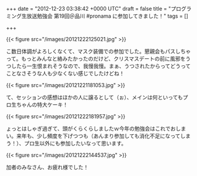 
+++
date = "2012-12-23 03:38:42 +0000 UTC"
draft = false
title = "プログラミング生放送勉強会 第19回＠品川 #pronama に参加してきました！"
tags = []

+++


{{< figure src="/images/20121222125021.jpg"  >}}

こ数日体調がよろしくなくて、マスク装備での参加でした。懇親会もパスしちゃって。もっとみんなと絡みたかったのだけど、クリスマスデートの前に風邪をうつしたら一生恨まれそうなので、我慢我慢。まぁ、うつされたからってどうってことなさそうな人も少なくない感じでしたけどね！

{{< figure src="/images/20121221181053.jpg"  >}}

て、セッションの感想はほかの人に譲るとして（ぉ）、メインは何といってもプロ生ちゃんの特大ケーキ！　

{{< figure src="/images/20121222181957.jpg"  >}}

ょっとはしゃぎ過ぎて、頭がくらくらしましたｗ今年の勉強会はこれでおしまい。来年も、少し頻度を下げつつも（あんまり参加しても消化不足になってしまう！）、プロ生以外にも参加したいなって思います。

{{< figure src="/images/20121222144537.jpg"  >}}

加者のみなさん、お疲れ様でした！


